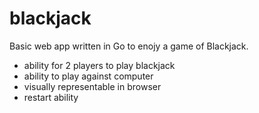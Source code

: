 # blackjack

Basic web app written in Go to enojy a game of Blackjack.

- ability for 2 players to play blackjack
- ability to play against computer
- visually representable in browser
- restart ability
